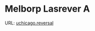 # Melborp Lasrever A
URL: [uchicago.reversal](https://uchicago.kattis.com/problems/uchicago.reversal)